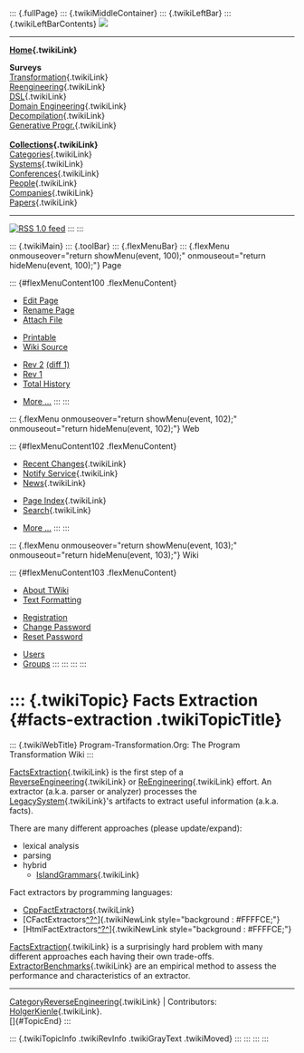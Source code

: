 ::: {.fullPage}
::: {.twikiMiddleContainer}
::: {.twikiLeftBar}
::: {.twikiLeftBarContents}
![](../pub/transformation.gif)

------------------------------------------------------------------------

**[Home](WebHome){.twikiLink}**

**Surveys**\
[Transformation](ProgramTransformation){.twikiLink}\
[Reengineering](ReengineeringWiki){.twikiLink}\
[DSL](DomainSpecificLanguages){.twikiLink}\
[Domain Engineering](DomainEngineering){.twikiLink}\
[Decompilation](DeCompilation){.twikiLink}\
[Generative Progr.](GenerativeProgrammingWiki){.twikiLink}\
\
**[Collections](CategoryCollection){.twikiLink}**\
[Categories](CategoryCategory){.twikiLink}\
[Systems](TransformationSystems){.twikiLink}\
[Conferences](TransformationConferences){.twikiLink}\
[People](TransformationPeople){.twikiLink}\
[Companies](TransformationCompanies){.twikiLink}\
[Papers](CategoryPaper){.twikiLink}

------------------------------------------------------------------------

[![](../pub/rss.gif "RSS 1.0 feed")](WebRss@skin=rss)
:::
:::

::: {.twikiMain}
::: {.toolBar}
::: {.flexMenuBar}
::: {.flexMenu onmouseover="return showMenu(event, 100);" onmouseout="return hideMenu(event, 100);"}
Page

::: {#flexMenuContent100 .flexMenuContent}
-   [Edit
    Page](http://www.program-transformation.org/edit/Transform/FactsExtraction?t=1536826480)
-   [Rename
    Page](http://www.program-transformation.org/rename/Transform/FactsExtraction)
-   [Attach
    File](http://www.program-transformation.org/attach/Transform/FactsExtraction)

<!-- -->

-   [Printable](http://www.program-transformation.org/view/Transform/FactsExtraction?skin=print.pattern)
-   [Wiki
    Source](http://www.program-transformation.org/view/Transform/FactsExtraction?skin=text&raw=on&contenttype=text/plain)

<!-- -->

-   [Rev
    2](http://www.program-transformation.org/view/Transform/FactsExtraction?rev=1.2)
    [(diff 1)](http://www.program-transformation.org/rdiff/Transform/FactsExtraction?rev1=1.2&rev2=1.1)
-   [Rev
    1](http://www.program-transformation.org/view/Transform/FactsExtraction?rev=1.1)
-   [Total
    History](http://www.program-transformation.org/rdiff/Transform/FactsExtraction)

<!-- -->

-   [More
    \...](http://www.program-transformation.org/oops/Transform/FactsExtraction?template=oopsmore&param1=1.2&param2=1.2)
:::
:::

::: {.flexMenu onmouseover="return showMenu(event, 102);" onmouseout="return hideMenu(event, 102);"}
Web

::: {#flexMenuContent102 .flexMenuContent}
-   [Recent Changes](WebChanges){.twikiLink}
-   [Notify Service](WebNotify){.twikiLink}
-   [News](WebNews){.twikiLink}

<!-- -->

-   [Page Index](WebIndex){.twikiLink}
-   [Search](WebSearch){.twikiLink}

<!-- -->

-   [More
    \...](http://www.program-transformation.org/oops/Transform/FactsExtraction?template=oopsmore&param1=1.2&param2=1.2)
:::
:::

::: {.flexMenu onmouseover="return showMenu(event, 103);" onmouseout="return hideMenu(event, 103);"}
Wiki

::: {#flexMenuContent103 .flexMenuContent}
-   [About
    TWiki](http://www.program-transformation.org/view/TWiki/WebHome)
-   [Text
    Formatting](http://www.program-transformation.org/view/TWiki/TextFormattingRules)

<!-- -->

-   [Registration](http://www.program-transformation.org/view/TWiki/TWikiRegistration)
-   [Change
    Password](http://www.program-transformation.org/view/TWiki/ChangePassword)
-   [Reset
    Password](http://www.program-transformation.org/view/TWiki/ResetPassword)

<!-- -->

-   [Users](http://www.program-transformation.org/view/Main/TWikiUsers)
-   [Groups](http://www.program-transformation.org/view/Main/TWikiGroups)
:::
:::
:::
:::

::: {.twikiTopic}
Facts Extraction {#facts-extraction .twikiTopicTitle}
================

::: {.twikiWebTitle}
Program-Transformation.Org: The Program Transformation Wiki
:::

[FactsExtraction](FactsExtraction){.twikiLink} is the first step of a
[ReverseEngineering](ReverseEngineering){.twikiLink} or
[ReEngineering](ReEngineering){.twikiLink} effort. An extractor (a.k.a.
parser or analyzer) processes the
[LegacySystem](LegacySystem){.twikiLink}\'s artifacts to extract useful
information (a.k.a. facts).

There are many different approaches (please update/expand):

-   lexical analysis
-   parsing
-   hybrid
    -   [IslandGrammars](IslandGrammars){.twikiLink}

Fact extractors by programming languages:

-   [CppFactExtractors](CppFactExtractors){.twikiLink}
-   [CFactExtractors[^?^](http://www.program-transformation.org/edit/Transform/CFactExtractors?topicparent=Transform.FactsExtraction)]{.twikiNewLink
    style="background : #FFFFCE;"}
-   [HtmlFactExtractors[^?^](http://www.program-transformation.org/edit/Transform/HtmlFactExtractors?topicparent=Transform.FactsExtraction)]{.twikiNewLink
    style="background : #FFFFCE;"}

[FactsExtraction](FactsExtraction){.twikiLink} is a surprisingly hard
problem with many different approaches each having their own trade-offs.
[ExtractorBenchmarks](ExtractorBenchmarks){.twikiLink} are an empirical
method to assess the performance and characteristics of an extractor.

------------------------------------------------------------------------

[CategoryReverseEngineering](CategoryReverseEngineering){.twikiLink} \|
Contributors: [HolgerKienle](HolgerKienle){.twikiLink}.\
[]{#TopicEnd}
:::

::: {.twikiTopicInfo .twikiRevInfo .twikiGrayText .twikiMoved}
:::
:::
:::
:::
